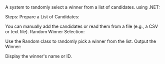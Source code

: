A system to randomly select a winner from a list of candidates.  using .NET:

Steps:
Prepare a List of Candidates:

You can manually add the candidates or read them from a file (e.g., a CSV or text file).
Random Winner Selection:

Use the Random class to randomly pick a winner from the list.
Output the Winner:

Display the winner's name or ID.
